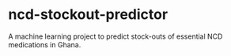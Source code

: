 # ncd-stockout-predictor
A machine learning project to predict stock-outs of essential NCD medications in Ghana.
